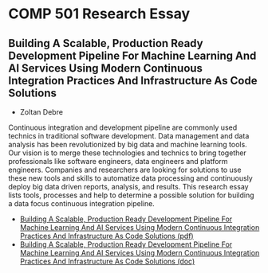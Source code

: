# COMP 501 Research Essay
## Building A Scalable, Production Ready Development Pipeline For Machine Learning And AI Services Using Modern Continuous Integration Practices And Infrastructure As Code Solutions

- Zoltan Debre

Continuous integration and development pipeline are commonly used technics in traditional software development. Data management and data analysis has been revolutionized by big data and machine learning tools. Our vision is to merge these technologies and technics to bring together professionals like software engineers, data engineers and platform engineers. Companies and researchers are looking for solutions to use these new tools and skills to automatize data processing and continuously deploy big data driven reports, analysis, and results. This research essay lists tools, processes and help to determine a possible solution for building a data focus continuous integration pipeline.

- [Building A Scalable, Production Ready Development Pipeline For Machine Learning And AI Services Using Modern Continuous Integration Practices And Infrastructure As Code Solutions (pdf)](research-essay/COMP-501-research-essay-zoltan-debre-300360191.pdf)
- [Building A Scalable, Production Ready Development Pipeline For Machine Learning And AI Services Using Modern Continuous Integration Practices And Infrastructure As Code Solutions (doc)](research-essay/COMP-501-research-essay-zoltan-debre-300360191.docx)
